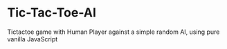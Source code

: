 Tic-Tac-Toe-AI
==============

Tictactoe game with Human Player against a simple random AI, using pure vanilla JavaScript